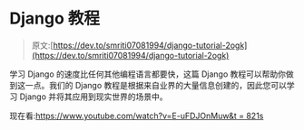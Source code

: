 # Django 教程

> 原文:[https://dev.to/smriti07081994/django-tutorial-2ogk](https://dev.to/smriti07081994/django-tutorial-2ogk)

学习 Django 的速度比任何其他编程语言都要快，这篇 Django 教程可以帮助你做到这一点。我们的 Django 教程是根据来自业界的大量信息创建的，因此您可以学习 Django 并将其应用到现实世界的场景中。

现在看:[https://www.youtube.com/watch?v=E-uFDJOnMuw&t = 821s](https://www.youtube.com/watch?v=E-uFDJOnMuw&t=821s)